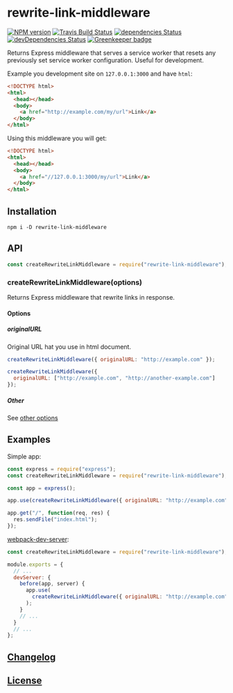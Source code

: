 # rewrite-link-middleware

[![NPM version](https://img.shields.io/npm/v/rewrite-link-middleware.svg)](https://www.npmjs.org/package/rewrite-link-middleware)
[![Travis Build Status](https://img.shields.io/travis/itgalaxy/rewrite-link-middleware/master.svg?label=build)](https://travis-ci.org/itgalaxy/rewrite-link-middleware)
[![dependencies Status](https://david-dm.org/itgalaxy/rewrite-link-middleware/status.svg)](https://david-dm.org/itgalaxy/rewrite-link-middleware)
[![devDependencies Status](https://david-dm.org/itgalaxy/rewrite-link-middleware/dev-status.svg)](https://david-dm.org/itgalaxy/rewrite-link-middleware?type=dev)
[![Greenkeeper badge](https://badges.greenkeeper.io/itgalaxy/rewrite-link-middleware.svg)](https://greenkeeper.io)

Returns Express middleware that serves a service worker that resets any previously set service worker configuration. Useful for development.

Example you development site on `127.0.0.1:3000` and have `html`:

```html
<!DOCTYPE html>
<html>
  <head></head>
  <body>
    <a href="http://example.com/my/url">Link</a>
  </body>
</html>
```

Using this middleware you will get:

```html
<!DOCTYPE html>
<html>
  <head></head>
  <body>
    <a href="//127.0.0.1:3000/my/url">Link</a>
  </body>
</html>
```

## Installation

```shell
npm i -D rewrite-link-middleware
```

## API

```js
const createRewriteLinkMiddleware = require("rewrite-link-middleware");
```

### createRewriteLinkMiddleware(options)

Returns Express middleware that rewrite links in response.

#### Options

##### originalURL

Original URL hat you use in html document.

```js
createRewriteLinkMiddleware({ originalURL: "http://example.com" });
```

```js
createRewriteLinkMiddleware({
  originalURL: ["http://example.com", "http://another-example.com"]
});
```

##### Other

See [other options](https://github.com/shakyShane/resp-modifier/blob/master/index.js#L10)

## Examples

Simple app:

```js
const express = require("express");
const createRewriteLinkMiddleware = require("rewrite-link-middleware");

const app = express();

app.use(createRewriteLinkMiddleware({ originalURL: "http://example.com" }));

app.get("/", function(req, res) {
  res.sendFile("index.html");
});
```

[webpack-dev-server](https://github.com/webpack/webpack-dev-server):

```js
const createRewriteLinkMiddleware = require("rewrite-link-middleware");

module.exports = {
  // ...
  devServer: {
    before(app, server) {
      app.use(
        createRewriteLinkMiddleware({ originalURL: "http://example.com" })
      );
    }
    // ...
  }
  // ...
};
```

## [Changelog](CHANGELOG.md)

## [License](LICENSE)
